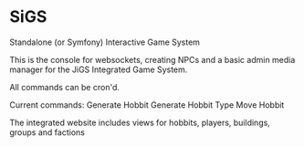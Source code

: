 SiGS
====

Standalone (or Symfony) Interactive Game System

This is the console for websockets, creating NPCs and a basic admin media manager for the  JiGS Integrated Game System.



All commands can be cron'd.

Current commands:
Generate Hobbit
Generate Hobbit Type
Move Hobbit


The integrated website includes views for 
hobbits,
players,
buildings,
groups 
and 
factions

